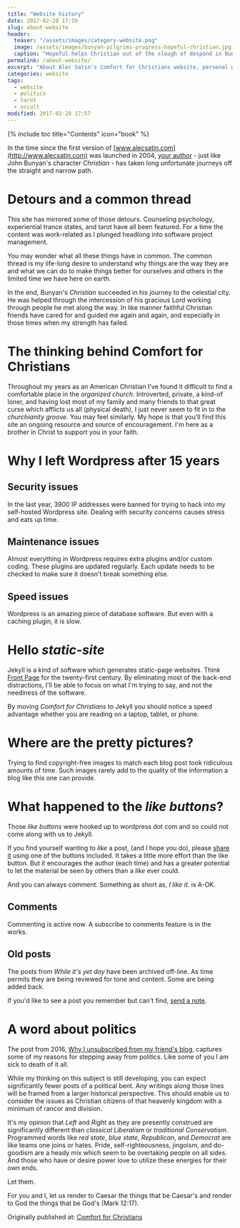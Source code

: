 ```yaml
---
title: "Website history"
date: 2017-02-28 17:59
slug: about-website
header:
  teaser: "/assets/images/category-website.png"
  image: /assets/images/bunyan-pilgrims-progress-hopeful-christian.jpg
  caption: "Hopeful helps Christian out of the slough of despond in Bunyan's *Pilgrim's Progress*."
permalink: /about-website/
excerpt: "About Alec Satin's Comfort for Christians website, personal writings on biblical orthodoxy, living with faith and the spirit of the age."
categories: website
tags:
  - website
  - politics
  - tarot
  - occult
modified: 2017-02-28 17:57
---
```

{% include toc title="Contents" icon="book" %}

In the time since the first version of [www.alecsatin.com](http://www.alecsatin.com) was launched in 2004, [your author](/about/) - just like John Bunyan's character *Christian* - has taken long unfortunate journeys off the straight and narrow path.

# Detours and a common thread

This site has mirrored some of those detours.  Counseling psychology, experiential trance states, and tarot have all been featured.  For a time the content was work-related as I plunged headlong into software project management.  

You may wonder what all these things have in common.  The common thread is my life-long desire to understand why things are the way they are and what we can do to make things better for ourselves and others in the limited time we have here on earth.

In the end, Bunyan's *Christian* succeeded in his journey to the celestial city.  He was helped through the intercession of his gracious Lord working through people he met along the way.  In like manner faithful Christian friends have cared for and guided me again and again, and especially in those times when my strength has failed.

# The thinking behind Comfort for Christians

Throughout my years as an American Christian I've found it difficult to find a comfortable place in the *organized church*.  Introverted, private, a kind-of loner, and having lost most of my family and many friends to that great curse which afflicts us all (physical death), I just never seem to fit in to the *churchianity groove*.  You may feel similarly.  My hope is that you'll find this site an ongoing resource and source of encouragement. I'm here as a brother in Christ to support you in your faith.

# Why I left Wordpress after 15 years

## Security issues
In the last year, 3900 IP addresses were banned for trying to hack into my self-hosted Wordpress site.  Dealing with security concerns causes stress and eats up time.  

## Maintenance issues
Almost everything in Wordpress requires extra plugins and/or custom coding.  These plugins are updated regularly.  Each update needs to be checked to make sure it doesn't break something else.  

## Speed issues
Wordpress is an amazing piece of database software.  But even with a caching plugin, it is slow.  

# Hello *static-site*

Jekyll is a kind of software which generates static-page websites.  Think [Front Page](https://en.wikipedia.org/wiki/Microsoft_FrontPage) for the twenty-first century.  By eliminating most of the back-end distractions, I'll be able to focus on what I'm trying to say, and not the neediness of the software.

By moving *Comfort for Christians* to Jekyll you should notice a speed advantage whether you are reading on a laptop, tablet, or phone.

# Where are the pretty pictures?
Trying to find copyright-free images to match each blog post took ridiculous amounts of time.  Such images rarely add to the quality of the information a blog like this one can provide.

# What happened to the *like buttons*?

Those *like buttons* were hooked up to wordpress dot com and so could not come along with us to Jekyll.

If you find yourself wanting to *like* a post, (and I hope you do), please [share it](#share) using one of the buttons included.  It takes a little more effort than the like button.  But it encourages the author (each time) and has a greater potential to let the material be seen by others than a *like* ever could.

And you can always comment.  Something as short as, *I like it.* is A-OK.

## Comments

Commenting is active now.  A subscribe to comments feature is in the works. 

## Old posts
The posts from *While it's yet day* have been archived off-line.  As time permits they are being reviewed for tone and content.  Some are being added back.

If you'd like to see a post you remember but can't find, [send a note](/contact/).  

# A word about politics

The post from 2016, [Why I unsubscribed from my friend's blog](/memoirs/why-i-unsubscribed-from-my-friends-blog/), captures some of my reasons for stepping away from politics.  Like some of you I am sick to death of it all.

While my thinking on this subject is still developing, you can expect significantly fewer posts of a political bent.  Any writings along those lines will be framed from a larger historical perspective.  This should enable us to consider the issues as Christian citizens of that heavenly kingdom with a minimum of rancor and division.

It's my opinion that *Left* and *Right* as they are presently construed are significantly different than *classical Liberalism* or *traditional Conservatism*.  Programmed words like *red state*, *blue state*, *Republican*, and *Democrat* are like teams one joins or hates.  Pride, self-righteousness, jingoism, and do-goodism are a heady mix which seem to be overtaking people on all sides.  And those who have or desire power love to utilize these energies for their own ends.  

Let them.  

For you and I, let us render to Caesar the things that be Caesar's and render to God the things that be God's (Mark 12:17).

<div>Originally published at: <a href='http://www.alecsatin.com/'>Comfort for Christians</a></div>
